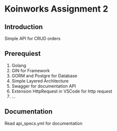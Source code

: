 # Koinworks Assignment 2

## Introduction
Simple API for CRUD orders

## Prerequiest
1. Golang
2. GIN for Framework
3. GORM and Postgre for Database
4. Simple Layered Architecture
5. Swagger for documentation API
6. Extension HttpRequest in VSCode for http request 
7. ...

## Documentation
Read api_specs.yml for documentation